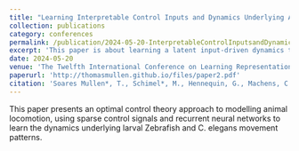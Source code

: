 ```yaml
---
title: "Learning Interpretable Control Inputs and Dynamics Underlying Animal Locomotion"
collection: publications
category: conferences
permalink: /publication/2024-05-20-InterpretableControlInputsandDynamicsUnderlyingAnimalLocomotion-number-4
excerpt: 'This paper is about learning a latent input-driven dynamics to animal behaviour and interpretting the underlying mechanisms of movement.'
date: 2024-05-20
venue: 'The Twelfth International Conference on Learning Representations'
paperurl: 'http://thomasmullen.github.io/files/paper2.pdf'
citation: 'Soares Mullen*, T., Schimel*, M., Hennequin, G., Machens, C., Orger, M., Jouary, A.. (2024). &quot;Learning Interpretable Control Inputs and Dynamics Underlying Animal Locomotion.&quot; <i>The Twelfth International Conference on Learning Representations</i>.'
---
```


This paper presents an optimal control theory approach to modelling animal locomotion, using sparse control signals and recurrent neural networks to learn the dynamics underlying larval Zebrafish and C. elegans movement patterns.